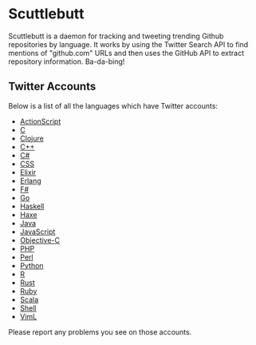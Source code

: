 Scuttlebutt
===========

Scuttlebutt is a daemon for tracking and tweeting trending Github repositories
by language. It works by using the Twitter Search API to find mentions of
"github.com" URLs and then uses the GitHub API to extract repository
information. Ba-da-bing!


## Twitter Accounts

Below is a list of all the languages which have Twitter accounts:

* [ActionScript](https://twitter.com/oss_as3)
* [C](https://twitter.com/oss_clang)
* [Clojure](https://twitter.com/oss_clj)
* [C++](https://twitter.com/oss_cpp)
* [C#](https://twitter.com/oss_csharp)
* [CSS](https://twitter.com/oss_css)
* [Elixir](https://twitter.com/oss_elixir)
* [Erlang](https://twitter.com/oss_erlang)
* [F#](https://twitter.com/oss_fsharp)
* [Go](https://twitter.com/oss_go)
* [Haskell](https://twitter.com/oss_haskell)
* [Haxe](https://twitter.com/oss_haxe)
* [Java](https://twitter.com/oss_java)
* [JavaScript](https://twitter.com/oss_js)
* [Objective-C](https://twitter.com/oss_objc)
* [PHP](https://twitter.com/oss_php)
* [Perl](https://twitter.com/oss_pl)
* [Python](https://twitter.com/oss_py)
* [R](https://twitter.com/oss_rlang)
* [Rust](https://twitter.com/oss_rust)
* [Ruby](https://twitter.com/oss_rb)
* [Scala](https://twitter.com/oss_scala)
* [Shell](https://twitter.com/oss_sh)
* [VimL](https://twitter.com/oss_viml)

Please report any problems you see on those accounts.

